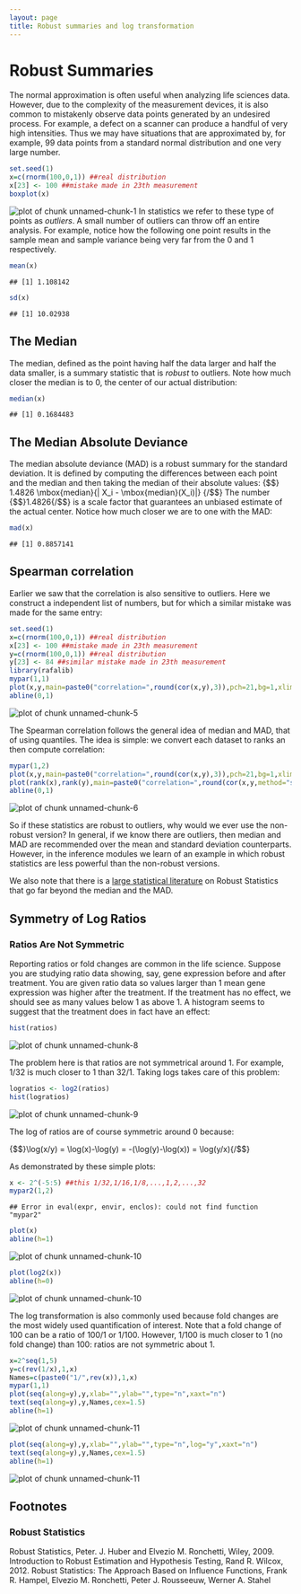 ```yaml
---
layout: page
title: Robust summaries and log transformation
---
```




# Robust Summaries

The normal approximation is often useful when analyzing life sciences data. However, due to the complexity of the measurement devices, it is also common to mistakenly observe data points generated by an undesired process. For example, a defect on a scanner can produce a handful of very high intensities. Thus we may have situations that are approximated by, for example, 99 data points from a standard normal distribution and one very large number.

```r
set.seed(1)
x=c(rnorm(100,0,1)) ##real distribution
x[23] <- 100 ##mistake made in 23th measurement
boxplot(x)
```

![plot of chunk unnamed-chunk-1](images/R/robust_summaries-unnamed-chunk-1-1.png) 
In statistics we refer to these type of points as _outliers_. A small number of outliers can throw off an entire analysis. For example, notice how the following one point results in the sample mean and sample variance being very far from the 0 and 1 respectively.

```r
mean(x)
```

```
## [1] 1.108142
```

```r
sd(x)
```

```
## [1] 10.02938
```

## The Median

The median, defined as the point having half the data larger and half the data smaller, is a summary statistic that is _robust_ to outliers. Note how much closer the median is to 0, the center of our actual distribution:

```r
median(x)
```

```
## [1] 0.1684483
```

## The Median Absolute Deviance
The median absolute deviance (MAD) is a robust summary for the standard deviation. It is defined by computing the differences between each point and the median and then taking the median of their absolute values:
{$$}
 1.4826 \mbox{median}\{| X_i - \mbox{median}(X_i)|\}
{/$$}
The number {$$}1.4826{/$$} is a scale factor that guarantees an unbiased 
estimate of the actual center. Notice how much closer we are to one with the MAD:

```r
mad(x)
```

```
## [1] 0.8857141
```

## Spearman correlation
Earlier we saw that the correlation is also sensitive to outliers. Here we construct a independent list of numbers, but for which a similar mistake was made for the same entry:


```r
set.seed(1)
x=c(rnorm(100,0,1)) ##real distribution
x[23] <- 100 ##mistake made in 23th measurement
y=c(rnorm(100,0,1)) ##real distribution
y[23] <- 84 ##similar mistake made in 23th measurement
library(rafalib)
mypar(1,1)
plot(x,y,main=paste0("correlation=",round(cor(x,y),3)),pch=21,bg=1,xlim=c(-3,100),ylim=c(-3,100))
abline(0,1)
```

![plot of chunk unnamed-chunk-5](images/R/robust_summaries-unnamed-chunk-5-1.png) 

The Spearman correlation follows the general idea of median and MAD, that of using quantiles.  The idea is simple: we convert each dataset to ranks an then compute correlation:

```r
mypar(1,2)
plot(x,y,main=paste0("correlation=",round(cor(x,y),3)),pch=21,bg=1,xlim=c(-3,100),ylim=c(-3,100))
plot(rank(x),rank(y),main=paste0("correlation=",round(cor(x,y,method="spearman"),3)),pch=21,bg=1,xlim=c(-3,100),ylim=c(-3,100))
abline(0,1)
```

![plot of chunk unnamed-chunk-6](images/R/robust_summaries-unnamed-chunk-6-1.png) 


So if these statistics are robust to outliers, why would we ever use the non-robust version? In general, if we know there are outliers, then median and MAD are recommended over the mean and standard deviation counterparts. However, in the inference modules we learn of an example in which robust statistics are less powerful than the non-robust versions.

We also note that there is a [large statistical literature](#foot) on Robust Statistics that go far beyond the median and the MAD.

## Symmetry of Log Ratios


### Ratios Are Not Symmetric



Reporting ratios or fold changes are common in the life science. Suppose you are studying ratio data showing, say, gene expression before and after treatment. You are given ratio data so values larger than 1 mean gene expression was higher after the treatment. If the treatment has no effect, we should see as many values below 1 as above 1. A histogram seems to suggest that the treatment does in fact have an effect:


```r
hist(ratios)
```

![plot of chunk unnamed-chunk-8](images/R/robust_summaries-unnamed-chunk-8-1.png) 

The problem here is that ratios are not symmetrical around 1. For example, 1/32 is much closer to 1 than 32/1. Taking logs takes care of this problem:


```r
logratios <- log2(ratios)
hist(logratios)
```

![plot of chunk unnamed-chunk-9](images/R/robust_summaries-unnamed-chunk-9-1.png) 

The log of ratios are of course symmetric around 0 because:

{$$}\log(x/y) = \log(x)-\log(y) = -(\log(y)-\log(x)) = \log(y/x){/$$}

As demonstrated by these simple plots:

```r
x <- 2^(-5:5) ##this 1/32,1/16,1/8,...,1,2,...,32
mypar2(1,2)
```

```
## Error in eval(expr, envir, enclos): could not find function "mypar2"
```

```r
plot(x)
abline(h=1)
```

![plot of chunk unnamed-chunk-10](images/R/robust_summaries-unnamed-chunk-10-1.png) 

```r
plot(log2(x))
abline(h=0)
```

![plot of chunk unnamed-chunk-10](images/R/robust_summaries-unnamed-chunk-10-2.png) 


The log transformation is also commonly used because fold changes are the most widely used quantification of interest. Note that a fold change of 100 can be a ratio of 100/1 or 1/100. However, 1/100 is much closer to 1 (no fold change) than 100: ratios are not symmetric about 1.

```r
x=2^seq(1,5)
y=c(rev(1/x),1,x)
Names=c(paste0("1/",rev(x)),1,x)
mypar(1,1)
plot(seq(along=y),y,xlab="",ylab="",type="n",xaxt="n")
text(seq(along=y),y,Names,cex=1.5)
abline(h=1)
```

![plot of chunk unnamed-chunk-11](images/R/robust_summaries-unnamed-chunk-11-1.png) 

```r
plot(seq(along=y),y,xlab="",ylab="",type="n",log="y",xaxt="n")
text(seq(along=y),y,Names,cex=1.5)
abline(h=1)
```

![plot of chunk unnamed-chunk-11](images/R/robust_summaries-unnamed-chunk-11-2.png) 

## Footnotes <a name="foot"></a>

### Robust Statistics

Robust Statistics, Peter. J. Huber and Elvezio M. Ronchetti, Wiley, 2009.
Introduction to Robust Estimation and Hypothesis Testing, Rand R. Wilcox, 2012.
Robust Statistics: The Approach Based on Influence Functions, Frank R. Hampel, Elvezio M. Ronchetti, Peter J. Rousseeuw, Werner A. Stahel

